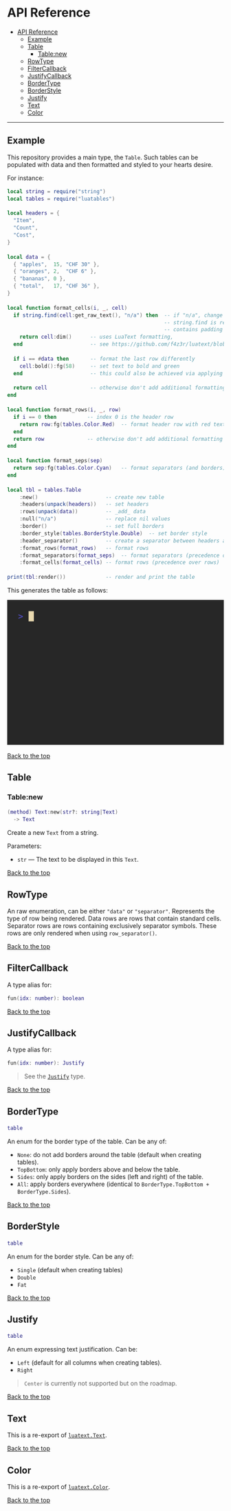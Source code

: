 # API Reference

<a name="top"></a>

<!--toc:start-->
- [API Reference](#api-reference)
  - [Example](#example)
  - [Table](#table)
    - [Table:new](#tablenew)
  - [RowType](#rowtype)
  - [FilterCallback](#filtercallback)
  - [JustifyCallback](#justifycallback)
  - [BorderType](#bordertype)
  - [BorderStyle](#borderstyle)
  - [Justify](#justify)
  - [Text](#text)
  - [Color](#color)
<!--toc:end-->

---

## Example

This repository provides a main type, the `Table`. Such tables can be populated with data and then
formatted and styled to your hearts desire.

For instance:

```lua
local string = require("string")
local tables = require("luatables")

local headers = {
  "Item",
  "Count",
  "Cost",
}

local data = {
  { "apples",  15, "CHF 30" },
  { "oranges", 2,  "CHF 6" },
  { "bananas", 0 },
  { "total",   17, "CHF 36" },
}

local function format_cells(i, _, cell)
  if string.find(cell:get_raw_text(), "n/a") then  -- if "n/a", change the text of the cell
                                                   -- string.find is required as the cell text
                                                   -- contains padding spacing
    return cell:dim()      -- uses LuaText formatting,
  end                      -- see https://github.com/f4z3r/luatext/blob/main/docs/reference.md

  if i == #data then       -- format the last row differently
    cell:bold():fg(58)     -- set text to bold and green
  end                      -- this could also be achieved via applying formatting on row level

  return cell              -- otherwise don't add additional formatting
end

local function format_rows(i, _, row)
  if i == 0 then          -- index 0 is the header row
    return row:fg(tables.Color.Red)  -- format header row with red text
  end
  return row              -- otherwise don't add additional formatting
end

local function format_seps(sep)
  return sep:fg(tables.Color.Cyan)   -- format separators (and borders) in cyan
end

local tbl = tables.Table
    :new()                      -- create new table
    :headers(unpack(headers))   -- set headers
    :rows(unpack(data))         -- _add_ data
    :null("n/a")                -- replace nil values
    :border()                   -- set full borders
    :border_style(tables.BorderStyle.Double)  -- set border style
    :header_separator()         -- create a separator between headers and data
    :format_rows(format_rows)   -- format rows
    :format_separators(format_seps)  -- format separators (precedence over rows)
    :format_cells(format_cells) -- format rows (precedence over rows)

print(tbl:render())             -- render and print the table
```

This generates the table as follows:

![Colored table](../assets/colored.gif)

[Back to the top](#top)

## Table

### Table:new

```lua
(method) Text:new(str?: string|Text)
  -> Text
```

Create a new `Text` from a string.

Parameters:
- `str` — The text to be displayed in this `Text`.


[Back to the top](#top)

## RowType

An raw enumeration, can be either `"data"` or `"separator"`. Represents the type of row being
rendered. Data rows are rows that contain standard cells. Separator rows are rows containing
exclusively separator symbols. These rows are only rendered when using `row_separator()`.

[Back to the top](#top)

## FilterCallback

A type alias for:

```lua
fun(idx: number): boolean
```

[Back to the top](#top)

## JustifyCallback

A type alias for:

```lua
fun(idx: number): Justify
```

> See the [`Justify`](#justify) type.

[Back to the top](#top)

## BorderType

```lua
table
```

An enum for the border type of the table. Can be any of:

- `None`: do not add borders around the table (default when creating tables).
- `TopBottom`: only apply borders above and below the table.
- `Sides`: only apply borders on the sides (left and right) of the table.
- `All`: apply borders everywhere (identical to `BorderType.TopBottom + BorderType.Sides`).

[Back to the top](#top)

## BorderStyle

```lua
table
```

An enum for the border style. Can be any of:

- `Single` (default when creating tables)
- `Double`
- `Fat`

[Back to the top](#top)

## Justify

```lua
table
```

An enum expressing text justification. Can be:

- `Left` (default for all columns when creating tables).
- `Right`

> `Center` is currently not supported but on the roadmap.

[Back to the top](#top)

## Text

This is a re-export of [`luatext.Text`](https://github.com/f4z3r/luatext/blob/main/docs/reference.md#text).

[Back to the top](#top)

## Color

This is a re-export of [`luatext.Color`](https://github.com/f4z3r/luatext/blob/main/docs/reference.md#color).

[Back to the top](#top)
